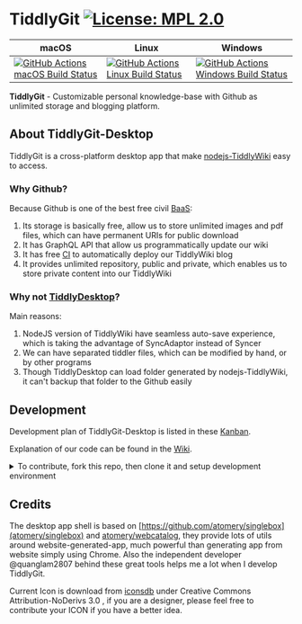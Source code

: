 # TiddlyGit [![License: MPL 2.0](https://img.shields.io/badge/License-MPL%202.0-brightgreen.svg)](LICENSE)

| macOS                                                                                                                                                                       | Linux                                                                                                                                                                       | Windows                                                                                                                                                                           |
| --------------------------------------------------------------------------------------------------------------------------------------------------------------------------- | --------------------------------------------------------------------------------------------------------------------------------------------------------------------------- | --------------------------------------------------------------------------------------------------------------------------------------------------------------------------------- |
| [![GitHub Actions macOS Build Status](https://github.com/tiddly-gittly/TiddlyGit-Desktop/workflows/macOS/badge.svg)](https://github.com/tiddly-gittly/TiddlyGit-Desktop/actions?query=workflow%3AmacOS) | [![GitHub Actions Linux Build Status](https://github.com/tiddly-gittly/TiddlyGit-Desktop/workflows/Linux/badge.svg)](https://github.com/tiddly-gittly/TiddlyGit-Desktop/actions?query=workflow%3ALinux) | [![GitHub Actions Windows Build Status](https://github.com/tiddly-gittly/TiddlyGit-Desktop/workflows/Windows/badge.svg)](https://github.com/tiddly-gittly/TiddlyGit-Desktop/actions?query=workflow%3AWindows) |

**TiddlyGit** - Customizable personal knowledge-base with Github as unlimited storage and blogging platform.

## About TiddlyGit-Desktop

TiddlyGit is a cross-platform desktop app that make [nodejs-TiddlyWiki](https://github.com/Jermolene/TiddlyWiki5#installing-tiddlywiki-on-nodejs) easy to access.

### Why Github?

Because Github is one of the best free civil [BaaS](https://www.alibabacloud.com/blog/backend-as-a-service-baas-for-efficient-software-development_519851):

1. Its storage is basically free, allow us to store unlimited images and pdf files, which can have permanent URIs for public download
1. It has GraphQL API that allow us programmatically update our wiki
1. It has free [CI](https://github.com/features/actions) to automatically deploy our TiddlyWiki blog
1. It provides unlimited repository, public and private, which enables us to store private content into our TiddlyWiki

### Why not [TiddlyDesktop](https://github.com/Jermolene/TiddlyDesktop)?

Main reasons:

1. NodeJS version of TiddlyWiki have seamless auto-save experience, which is taking the advantage of SyncAdaptor instead of Syncer
1. We can have separated tiddler files, which can be modified by hand, or by other programs
1. Though TiddlyDesktop can load folder generated by nodejs-TiddlyWiki, it can't backup that folder to the Github easily

## Development

Development plan of TiddlyGit-Desktop is listed in these [Kanban](https://github.com/tiddly-gittly/TiddlyGit-Desktop/projects).

Explanation of our code can be found in the [Wiki](https://github.com/tiddly-gittly/TiddlyGit-Desktop/wiki).

<details>
<summary>To contribute, fork this repo, then clone it and setup development environment</summary>
 
```shell
# First, clone the project:
git clone https://github.com/YOUR_ACCOUNT/TiddlyGit-Desktop.git
cd TiddlyGit-Desktop
# Or maybe you are just using Github Desktop
# or GitKraken to clone this repo,
# and open it in your favorite code editor and terminal app

# install the dependencies

npm i

# Run development mode

npm run electron-dev

# Build for production

npm run dist

```

</details>

## Credits

The desktop app shell is based on [https://github.com/atomery/singlebox](atomery/singlebox) and [atomery/webcatalog](https://github.com/atomery/webcatalog), they provide lots of utils around website-generated-app, much powerful than generating app from website simply using Chrome. Also the independent developer @quanglam2807 behind these great tools helps me a lot when I develop TiddlyGit.

Current Icon is download from [iconsdb](https://www.iconsdb.com/custom-color/github-11-icon.html) under Creative Commons Attribution-NoDerivs 3.0 , if you are a designer, please feel free to contribute your ICON if you have a better idea.
